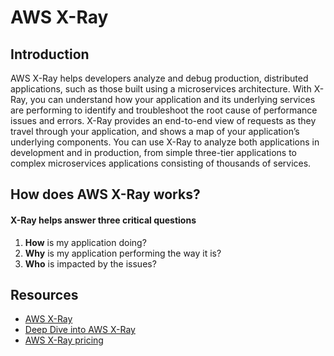 # AWS X-Ray

## Introduction

AWS X-Ray helps developers analyze and debug production, distributed applications, such as those built using a microservices architecture. With X-Ray, you can understand how your application and its underlying services are performing to identify and troubleshoot the root cause of performance issues and errors. X-Ray provides an end-to-end view of requests as they travel through your application, and shows a map of your application’s underlying components. You can use X-Ray to analyze both applications in development and in production, from simple three-tier applications to complex microservices applications consisting of thousands of services.

## How does AWS X-Ray works?

#### X-Ray helps answer three critical questions

1. **How** is my application doing?
2. **Why** is my application performing the way it is?
3. **Who** is impacted by the issues?

## Resources

- [AWS X-Ray](https://aws.amazon.com/xray/)
- [Deep Dive into AWS X-Ray](https://youtu.be/5MQkX57eTh8)
- [AWS X-Ray pricing](https://aws.amazon.com/xray/pricing/)
